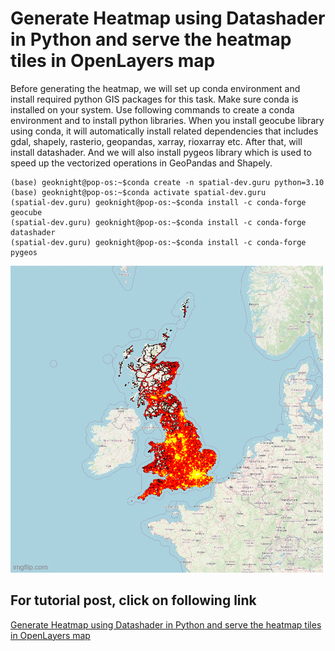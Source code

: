 # Generate Heatmap using Datashader in Python and serve the heatmap tiles in OpenLayers map
Before generating  the heatmap, we will set up conda environment and install required python GIS packages for this task. Make sure conda is installed on your system. Use following commands to create a conda environment and to install python libraries. When you install geocube library using conda, it will automatically install related dependencies that includes gdal, shapely, rasterio, geopandas, xarray, rioxarray etc. After that, will install datashader.
And we will also install pygeos library which is used to speed up the vectorized operations in GeoPandas and Shapely.
```
(base) geoknight@pop-os:~$conda create -n spatial-dev.guru python=3.10
(base) geoknight@pop-os:~$conda activate spatial-dev.guru
(spatial-dev.guru) geoknight@pop-os:~$conda install -c conda-forge geocube
(spatial-dev.guru) geoknight@pop-os:~$conda install -c conda-forge datashader
(spatial-dev.guru) geoknight@pop-os:~$conda install -c conda-forge pygeos
```
![Generate Heatmap using Datashader in Python and serve the heatmap tiles in OpenLayers map](Heatmap%20generation%20using%20Datashader%20in%20Python.gif)
## For tutorial post, click on following link<br/>
[Generate Heatmap using Datashader in Python and serve the heatmap tiles in OpenLayers map](https://spatial-dev.guru/2022/09/04/generate-heatmap-using-datashader-in-python-and-serve-the-heatmap-tiles-in-openlayers-map/)
